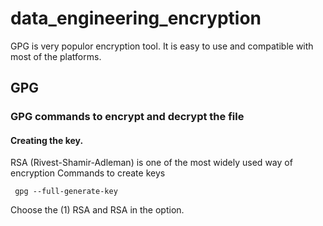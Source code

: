 # data_engineering_encryption

GPG is very populor encryption tool. It is easy to use and compatible with most of the platforms.

## GPG 
### GPG commands to encrypt and decrypt the file
#### Creating the key.
 RSA (Rivest-Shamir-Adleman) is one of the most widely used way of encryption
 Commands to create keys
 
 ```
  gpg --full-generate-key
 ```
Choose the (1) RSA and RSA in the option.



 
